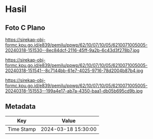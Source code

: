 # Hasil

## Foto C Plano

https://sirekap-obj-formc.kpu.go.id/e839/pemilu/ppwp/62/10/07/10/05/6210071005005-20240318-151530--8ec84dcf-2116-45ff-9a2b-6c43d3f278b7.jpg

https://sirekap-obj-formc.kpu.go.id/e839/pemilu/ppwp/62/10/07/10/05/6210071005005-20240318-151541--8c7144bb-61e7-4025-9716-78d2004b87b4.jpg

https://sirekap-obj-formc.kpu.go.id/e839/pemilu/ppwp/62/10/07/10/05/6210071005005-20240318-151553--199a4e17-ab7a-4350-baa1-db05b695cd9b.jpg


## Metadata

| Key        | Value               |
| ---------- | ------------------- |
| Time Stamp | 2024-03-18 15:30:00 |



